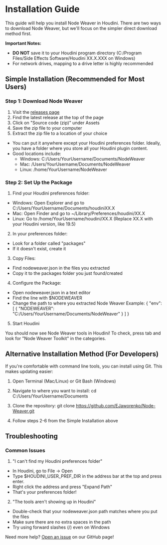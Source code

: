# Installation Guide

This guide will help you install Node Weaver in Houdini. There are two ways to download Node Weaver, but we'll focus on the simpler direct download method first.

**Important Notes:**
- **DO NOT** save it to your Houdini program directory (C:/Program Files/Side Effects Software/Houdini XX.X.XXX on Windows)
- For network drives, mapping to a drive letter is highly recommended

## Simple Installation (Recommended for Most Users)

### Step 1: Download Node Weaver
1. Visit the [releases page](https://github.com/EJaworenko/Node-Weaver/releases)
2. Find the latest release at the top of the page
3. Click on "Source code (zip)" under Assets
4. Save the zip file to your computer
5. Extract the zip file to a location of your choice
  - You can put it anywhere except your Houdini preferences folder. Ideally, you have a folder where you store all your Houdini plugin content.
  - Good locations include:
    - Windows: C:/Users/YourUsername/Documents/NodeWeaver
    - Mac: /Users/YourUsername/Documents/NodeWeaver
    - Linux: /home/YourUsername/NodeWeaver

### Step 2: Set Up the Package
1. Find your Houdini preferences folder:
  - Windows: Open Explorer and go to C:/Users/YourUsername/Documents/houdiniXX.X
  - Mac: Open Finder and go to ~/Library/Preferences/houdini/XX.X
  - Linux: Go to /home/YourUsername/houdini/XX.X
  (Replace XX.X with your Houdini version, like 19.5)

2. In your preferences folder:
  - Look for a folder called "packages"
  - If it doesn't exist, create it

3. Copy Files:
  - Find nodeweaver.json in the files you extracted
  - Copy it to the packages folder you just found/created

4. Configure the Package:
  - Open nodeweaver.json in a text editor
  - Find the line with $NODEWEAVER
  - Change the path to where you extracted Node Weaver
  Example:
  {
    "env": [
      {
        "NODEWEAVER": "C:/Users/YourUsername/Documents/NodeWeaver"
      }
    ]
  }

5. Start Houdini

You should now see Node Weaver tools in Houdini! To check, press tab and look for "Node Weaver Toolkit" in the categories.

## Alternative Installation Method (For Developers)

If you're comfortable with command line tools, you can install using Git. This makes updating easier:

1. Open Terminal (Mac/Linux) or Git Bash (Windows)
2. Navigate to where you want to install:
  cd C:/Users/YourUsername/Documents

3. Clone the repository:
  git clone https://github.com/EJaworenko/Node-Weaver.git

4. Follow steps 2-6 from the Simple Installation above

## Troubleshooting

### Common Issues

1. "I can't find my Houdini preferences folder"
  - In Houdini, go to File -> Open
  - Type $HOUDINI_USER_PREF_DIR in the address bar at the top and press enter.
  - Right click the address and press "Expand Path"
  - That's your preferences folder!

2. "The tools aren't showing up in Houdini"
  - Double-check that your nodeweaver.json path matches where you put the files
  - Make sure there are no extra spaces in the path
  - Try using forward slashes (/) even on Windows

Need more help? [Open an issue](https://github.com/EJaworenko/Node-Weaver/issues) on our GitHub page!

